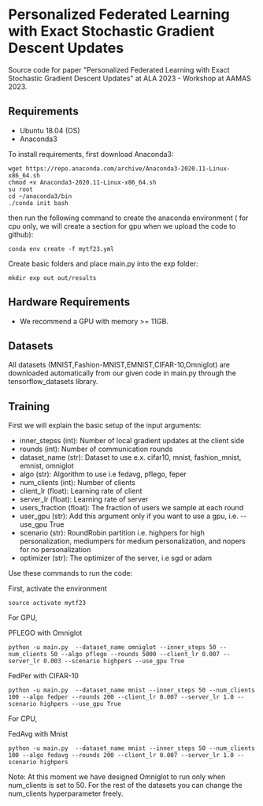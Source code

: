 # Personalized Federated Learning with Exact Stochastic Gradient Descent Updates

Source code for paper "Personalized Federated Learning with Exact Stochastic Gradient Descent Updates" at ALA 2023 - Workshop at AAMAS 2023.

## Requirements

- Ubuntu 18.04 (OS)
- Anaconda3

To install requirements, first download Anaconda3:

```setup
wget https://repo.anaconda.com/archive/Anaconda3-2020.11-Linux-x86_64.sh
chmod +x Anaconda3-2020.11-Linux-x86_64.sh
su root
cd ~/anaconda3/bin
./conda init bash
```

then run the following command to create the anaconda environment ( for cpu only, we will create a section for gpu when we upload the code to github):

```setup
conda env create -f mytf23.yml 
```

Create basic folders and place main.py into the exp folder:

```setup
mkdir exp out out/results
```

## Hardware Requirements
- We recommend a GPU with memory >= 11GB.

## Datasets
All datasets (MNIST,Fashion-MNIST,EMNIST,CIFAR-10,Omniglot) are downloaded automatically from our given code in main.py through the tensorflow_datasets library.


## Training

First we will explain the basic setup of the input arguments:
- inner_stepss (int): Number of local gradient updates at the client side
- rounds (int): Number of communication rounds
- dataset_name (str): Dataset to use e.x. cifar10, mnist, fashion_mnist, emnist, omniglot
- algo (str): Algorithm to use i.e fedavg, pflego, feper
- num_clients (int): Number of clients
- client_lr (float): Learning rate of client
- server_lr (float): Learning rate of server
- users_fraction (float): The fraction of users we sample at each round
- user_gpu (str): Add this argument only if you want to use a gpu, i.e. --use_gpu True
- scenario (str): RoundRobin partition i.e. highpers for high personalization, mediumpers for medium personalization, and nopers for no personalization
- optimizer (str): The optimizer of the server, i.e sgd or adam

Use these commands to run the code:

First, activate the environment
```train
source activate mytf23
```



For GPU,

PFLEGO with Omniglot

```train
python -u main.py  --dataset_name omniglot --inner_steps 50 --num_clients 50 --algo pflego --rounds 5000 --client_lr 0.007 --server_lr 0.003 --scenario highpers --use_gpu True
```

FedPer with CIFAR-10
```train
python -u main.py  --dataset_name mnist --inner_steps 50 --num_clients 100 --algo fedper --rounds 200 --client_lr 0.007 --server_lr 1.0 --scenario highpers --use_gpu True
```

For CPU,

FedAvg with Mnist
```train
python -u main.py  --dataset_name mnist --inner_steps 50 --num_clients 100 --algo fedavg --rounds 200 --client_lr 0.007 --server_lr 1.0 --scenario highpers
```

Note: At this moment we have designed Omniglot to run only when num_clients is set to 50. For the rest of the datasets you can change the num_clients hyperparameter freely.
